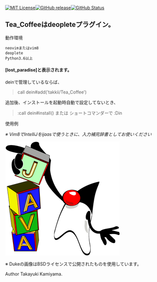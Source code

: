 [![MIT License](http://img.shields.io/badge/license-MIT-blue.svg?style=flat)](LICENSE)[![GitHub release](https://img.shields.io/github/release/takkii/Tea_Coffee.svg?style=flat)](GitHub)[![GitHub Status](https://img.shields.io/github/last-commit/takkii/Tea_Coffee.svg?style=flat)](GitHub)

## Tea_Coffeeはdeopleteプラグイン。

動作環境

```
neovimまたはvim8 
deoplete
Python3.6以上
```

#### [lost_paradise]と表示されます。

deinで管理しているならば、

> call dein#add('takkii/Tea_Coffee')

追加後、インストールを起動時自動で設定してないとき、

>:call dein#install() または ショートコマンダーで :Din

使用例

*※ Vim8でIntelliJをijaasで使うときに、入力補完辞書としてお使いください*

![Duke](https://github.com/takkii/Tea_Coffee/blob/master/image/Duke_Blocks.gif)

※ Dukeの画像はBSDライセンスで公開されたものを使用しています。

Author Takayuki Kamiyama.
